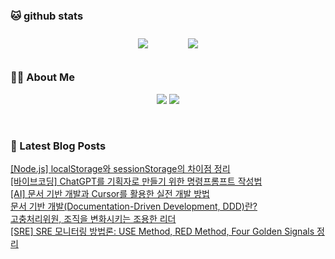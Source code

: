 
###  🐱 github stats  

<div id="main" align="center">
    <img src="https://github-readme-stats.vercel.app/api?username=peterica&count_private=true&show_icons=true&theme=radical"
        style="height: auto; margin-left: 20px; margin-right: 20px; padding: 10px;"/>
    <img src="https://github-readme-stats.vercel.app/api/top-langs/?username=peterica&layout=compact"   
        style="height: auto; margin-left: 20px; margin-right: 20px; padding: 10px;"/>
</div>

###  💁‍♀️ About Me  
<p align="center">
    <a href="https://peterica.tistory.com/"><img src="https://img.shields.io/badge/Blog-FF5722?style=flat-square&logo=Blogger&logoColor=white"/></a>
    <a href="mailto:ilovefran.ofm@gmail.com"><img src="https://img.shields.io/badge/Gmail-d14836?style=flat-square&logo=Gmail&logoColor=white&link=ilovefran.ofm@gmail.com"/></a>
</p>

<br>

### 📕 Latest Blog Posts   

<a href ="https://peterica.tistory.com/953"> [Node.js] localStorage와 sessionStorage의 차이점 정리 </a> <br>
<a href ="https://peterica.tistory.com/952"> [바이브코딩] ChatGPT를 기획자로 만들기 위한 명령프롬프트 작성법 </a> <br>
<a href ="https://peterica.tistory.com/951"> [AI] 문서 기반 개발과 Cursor를 활용한 실전 개발 방법 </a> <br>
<a href ="https://peterica.tistory.com/949"> 문서 기반 개발(Documentation-Driven Development, DDD)란? </a> <br>
<a href ="https://peterica.tistory.com/948"> 고충처리위원, 조직을 변화시키는 조용한 리더 </a> <br>
<a href ="https://peterica.tistory.com/946"> [SRE] SRE 모니터링 방법론: USE Method, RED Method, Four Golden Signals 정리 </a> <br>
